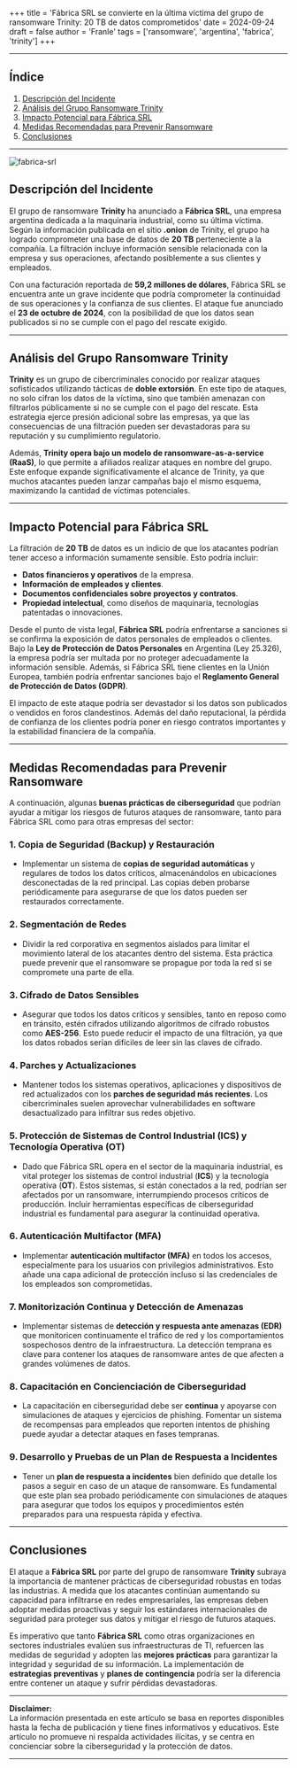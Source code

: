 +++
title = 'Fábrica SRL se convierte en la última víctima del grupo de ransomware Trinity: 20 TB de datos comprometidos'
date = 2024-09-24
draft = false
author = 'Franle'
tags = ['ransomware', 'argentina', 'fabrica', 'trinity']
+++

---

## Índice

1. [Descripción del Incidente](#descripción-del-incidente)
2. [Análisis del Grupo Ransomware Trinity](#análisis-del-grupo-ransomware-trinity)
3. [Impacto Potencial para Fábrica SRL](#impacto-potencial-para-fábrica-srl)
4. [Medidas Recomendadas para Prevenir Ransomware](#medidas-recomendadas-para-prevenir-ransomware)
5. [Conclusiones](#conclusiones)

---

![fabrica-srl](https://iili.io/dsbKjEu.png)

## Descripción del Incidente

El grupo de ransomware **Trinity** ha anunciado a **Fábrica SRL**, una empresa argentina dedicada a la maquinaria industrial, como su última víctima. Según la información publicada en el sitio **.onion** de Trinity, el grupo ha logrado comprometer una base de datos de **20 TB** perteneciente a la compañía. La filtración incluye información sensible relacionada con la empresa y sus operaciones, afectando posiblemente a sus clientes y empleados.

Con una facturación reportada de **59,2 millones de dólares**, Fábrica SRL se encuentra ante un grave incidente que podría comprometer la continuidad de sus operaciones y la confianza de sus clientes. El ataque fue anunciado el **23 de octubre de 2024**, con la posibilidad de que los datos sean publicados si no se cumple con el pago del rescate exigido.

---

## Análisis del Grupo Ransomware Trinity

**Trinity** es un grupo de cibercriminales conocido por realizar ataques sofisticados utilizando tácticas de **doble extorsión**. En este tipo de ataques, no solo cifran los datos de la víctima, sino que también amenazan con filtrarlos públicamente si no se cumple con el pago del rescate. Esta estrategia ejerce presión adicional sobre las empresas, ya que las consecuencias de una filtración pueden ser devastadoras para su reputación y su cumplimiento regulatorio.

Además, **Trinity opera bajo un modelo de ransomware-as-a-service (RaaS)**, lo que permite a afiliados realizar ataques en nombre del grupo. Este enfoque expande significativamente el alcance de Trinity, ya que muchos atacantes pueden lanzar campañas bajo el mismo esquema, maximizando la cantidad de víctimas potenciales.

---

## Impacto Potencial para Fábrica SRL

La filtración de **20 TB** de datos es un indicio de que los atacantes podrían tener acceso a información sumamente sensible. Esto podría incluir:

- **Datos financieros y operativos** de la empresa.
- **Información de empleados y clientes**.
- **Documentos confidenciales sobre proyectos y contratos**.
- **Propiedad intelectual**, como diseños de maquinaria, tecnologías patentadas o innovaciones.

Desde el punto de vista legal, **Fábrica SRL** podría enfrentarse a sanciones si se confirma la exposición de datos personales de empleados o clientes. Bajo la **Ley de Protección de Datos Personales** en Argentina (Ley 25.326), la empresa podría ser multada por no proteger adecuadamente la información sensible. Además, si Fábrica SRL tiene clientes en la Unión Europea, también podría enfrentar sanciones bajo el **Reglamento General de Protección de Datos (GDPR)**.

El impacto de este ataque podría ser devastador si los datos son publicados o vendidos en foros clandestinos. Además del daño reputacional, la pérdida de confianza de los clientes podría poner en riesgo contratos importantes y la estabilidad financiera de la compañía.

---

## Medidas Recomendadas para Prevenir Ransomware

A continuación, algunas **buenas prácticas de ciberseguridad** que podrían ayudar a mitigar los riesgos de futuros ataques de ransomware, tanto para Fábrica SRL como para otras empresas del sector:

### 1. **Copia de Seguridad (Backup) y Restauración**
   - Implementar un sistema de **copias de seguridad automáticas** y regulares de todos los datos críticos, almacenándolos en ubicaciones desconectadas de la red principal. Las copias deben probarse periódicamente para asegurarse de que los datos pueden ser restaurados correctamente.

### 2. **Segmentación de Redes**
   - Dividir la red corporativa en segmentos aislados para limitar el movimiento lateral de los atacantes dentro del sistema. Esta práctica puede prevenir que el ransomware se propague por toda la red si se compromete una parte de ella.

### 3. **Cifrado de Datos Sensibles**
   - Asegurar que todos los datos críticos y sensibles, tanto en reposo como en tránsito, estén cifrados utilizando algoritmos de cifrado robustos como **AES-256**. Esto puede reducir el impacto de una filtración, ya que los datos robados serían difíciles de leer sin las claves de cifrado.

### 4. **Parches y Actualizaciones**
   - Mantener todos los sistemas operativos, aplicaciones y dispositivos de red actualizados con los **parches de seguridad más recientes**. Los cibercriminales suelen aprovechar vulnerabilidades en software desactualizado para infiltrar sus redes objetivo.

### 5. **Protección de Sistemas de Control Industrial (ICS) y Tecnología Operativa (OT)**
   - Dado que Fábrica SRL opera en el sector de la maquinaria industrial, es vital proteger los sistemas de control industrial (**ICS**) y la tecnología operativa (**OT**). Estos sistemas, si están conectados a la red, podrían ser afectados por un ransomware, interrumpiendo procesos críticos de producción. Incluir herramientas específicas de ciberseguridad industrial es fundamental para asegurar la continuidad operativa.

### 6. **Autenticación Multifactor (MFA)**
   - Implementar **autenticación multifactor (MFA)** en todos los accesos, especialmente para los usuarios con privilegios administrativos. Esto añade una capa adicional de protección incluso si las credenciales de los empleados son comprometidas.

### 7. **Monitorización Continua y Detección de Amenazas**
   - Implementar sistemas de **detección y respuesta ante amenazas (EDR)** que monitoricen continuamente el tráfico de red y los comportamientos sospechosos dentro de la infraestructura. La detección temprana es clave para contener los ataques de ransomware antes de que afecten a grandes volúmenes de datos.

### 8. **Capacitación en Concienciación de Ciberseguridad**
   - La capacitación en ciberseguridad debe ser **continua** y apoyarse con simulaciones de ataques y ejercicios de phishing. Fomentar un sistema de recompensas para empleados que reporten intentos de phishing puede ayudar a detectar ataques en fases tempranas.

### 9. **Desarrollo y Pruebas de un Plan de Respuesta a Incidentes**
   - Tener un **plan de respuesta a incidentes** bien definido que detalle los pasos a seguir en caso de un ataque de ransomware. Es fundamental que este plan sea probado periódicamente con simulaciones de ataques para asegurar que todos los equipos y procedimientos estén preparados para una respuesta rápida y efectiva.

---

## Conclusiones

El ataque a **Fábrica SRL** por parte del grupo de ransomware **Trinity** subraya la importancia de mantener prácticas de ciberseguridad robustas en todas las industrias. A medida que los atacantes continúan aumentando su capacidad para infiltrarse en redes empresariales, las empresas deben adoptar medidas proactivas y seguir los estándares internacionales de seguridad para proteger sus datos y mitigar el riesgo de futuros ataques.

Es imperativo que tanto **Fábrica SRL** como otras organizaciones en sectores industriales evalúen sus infraestructuras de TI, refuercen las medidas de seguridad y adopten las **mejores prácticas** para garantizar la integridad y seguridad de su información. La implementación de **estrategias preventivas** y **planes de contingencia** podría ser la diferencia entre contener un ataque y sufrir pérdidas devastadoras.

---

**Disclaimer:**  
La información presentada en este artículo se basa en reportes disponibles hasta la fecha de publicación y tiene fines informativos y educativos. Este artículo no promueve ni respalda actividades ilícitas, y se centra en concienciar sobre la ciberseguridad y la protección de datos.

---

